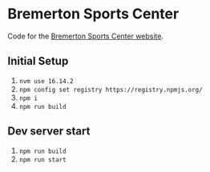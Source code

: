 # Bremerton Sports Center

Code for the [Bremerton Sports Center website](https://www.bremertonsports.com/).

## Initial Setup

1. `nvm use 16.14.2`
2. `npm config set registry https://registry.npmjs.org/`
3. `npm i`
4. `npm run build`

## Dev server start

1. `npm run build`
2. `npm run start`
